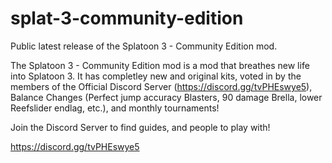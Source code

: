 # splat-3-community-edition
Public latest release of the Splatoon 3 - Community Edition mod.

The Splatoon 3 - Community Edition mod is a mod that breathes new life into Splatoon 3. It has completley new and original kits, voted in by the members of the Official Discord Server (https://discord.gg/tvPHEswye5), Balance Changes (Perfect jump accuracy Blasters, 90 damage Brella, lower Reefslider endlag, etc.), and monthly tournaments!

Join the Discord Server to find guides, and people to play with!

https://discord.gg/tvPHEswye5
